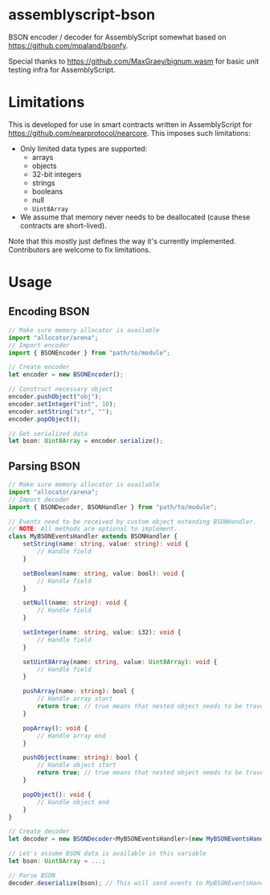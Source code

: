 # assemblyscript-bson

BSON encoder / decoder for AssemblyScript somewhat based on https://github.com/mpaland/bsonfy.

Special thanks to https://github.com/MaxGraey/bignum.wasm for basic unit testing infra for AssemblyScript.

# Limitations

This is developed for use in smart contracts written in AssemblyScript for https://github.com/nearprotocol/nearcore.
This imposes such limitations:
- Only limited data types are supported:
    - arrays
    - objects
    - 32-bit integers
    - strings
    - booleans
    - null
    - `Uint8Array`
- We assume that memory never needs to be deallocated (cause these contracts are short-lived).

Note that this mostly just defines the way it's currently implemented. Contributors are welcome to fix limitations.


# Usage

## Encoding BSON

```ts
// Make sure memory allocator is available
import "allocator/arena";
// Import encoder
import { BSONEncoder } from "path/to/module";

// Create encoder
let encoder = new BSONEncoder();

// Construct necessary object
encoder.pushObject("obj");
encoder.setInteger("int", 10);
encoder.setString("str", "");
encoder.popObject();

// Get serialized data
let bson: Uint8Array = encoder.serialize();

```

## Parsing BSON

```ts
// Make sure memory allocator is available
import "allocator/arena";
// Import decoder
import { BSONDecoder, BSONHandler } from "path/to/module";

// Events need to be received by custom object extending BSONHandler.
// NOTE: All methods are optional to implement.
class MyBSONEventsHandler extends BSONHandler {
    setString(name: string, value: string): void {
        // Handle field
    }

    setBoolean(name: string, value: bool): void {
        // Handle field
    }

    setNull(name: string): void {
        // Handle field
    }

    setInteger(name: string, value: i32): void {
        // Handle field
    }

    setUint8Array(name: string, value: Uint8Array): void {
        // Handle field
    }

    pushArray(name: string): bool {
        // Handle array start
        return true; // true means that nested object needs to be traversed, false otherwise
    }

    popArray(): void {
        // Handle array end
    }

    pushObject(name: string): bool {
        // Handle object start
        return true; // true means that nested object needs to be traversed, false otherwise
    }

    popObject(): void {
        // Handle object end
    }
}

// Create decoder
let decoder = new BSONDecoder<MyBSONEventsHandler>(new MyBSONEventsHandler());

// Let's assume BSON data is available in this variable
let bson: Uint8Array = ...;

// Parse BSON
decoder.deserialize(bson); // This will send events to MyBSONEventsHandler

```

